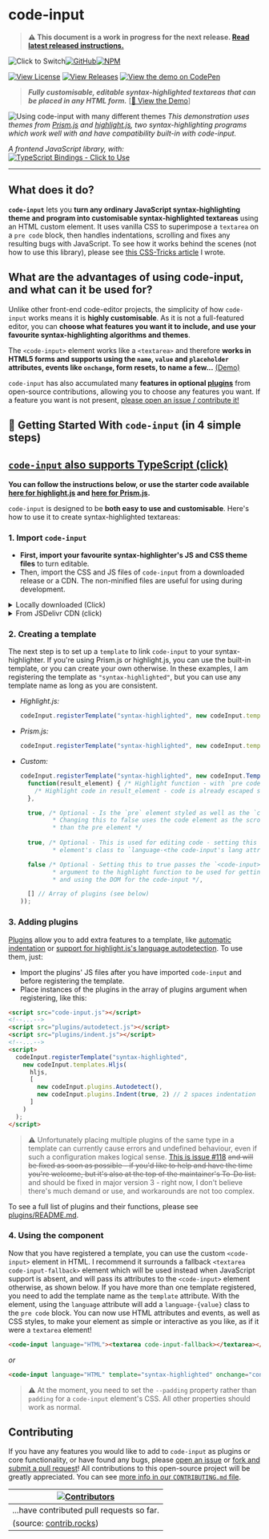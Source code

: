 # code-input

> **:warning: This document is a work in progress for the next release. [Read latest released instructions.](https://github.com/WebCoder49/code-input/tree/v2.5.1/README.md)**

![Click to Switch](https://img.shields.io/static/v1?label=&message=Click%20to%20Switch:%20&color=grey&style=for-the-badge)[![GitHub](https://img.shields.io/static/v1?label=&message=GitHub&color=navy&style=for-the-badge&logo=github)](https://github.com/WebCoder49/code-input)[![NPM](https://img.shields.io/static/v1?label=&message=NPM&color=red&style=for-the-badge&logo=npm)](https://www.npmjs.com/package/@webcoder49/code-input)

[![View License](https://img.shields.io/github/license/webcoder49/code-input?style=for-the-badge)](LICENSE) [![View Releases](https://img.sHields.io/github/v/release/webcoder49/code-input?style=for-the-badge)](https://github.com/WebCoder49/code-input/releases) [![View the demo on CodePen](https://img.shields.io/static/v1?label=Demo&message=on%20CodePen&color=orange&logo=codepen&style=for-the-badge)](https://codepen.io/WebCoder49/full/jOypJOx)

> ___Fully customisable, editable syntax-highlighted textareas that can be placed in any HTML form.___ [[🚀 View the Demo](https://codepen.io/WebCoder49/full/jOypJOx)]

![Using code-input with many different themes](https://user-images.githubusercontent.com/69071853/133924472-05edde5c-23e7-4350-a41b-5a74d2dc1a9a.gif)
*This demonstration uses themes from [Prism.js](https://prismjs.com/) and [highlight.js](https://highlightjs.org/), two syntax-highlighting programs which work well with and have compatibility built-in with code-input.*

*A frontend JavaScript library, with:*<br/>
[![TypeScript Bindings - Click to Use](https://img.shields.io/static/v1?label=TypeScript%20Bindings&message=Click%20to%20Use&style=for-the-badge&color=blue&logo=typescript&logoColor=white)](https://github.com/WebCoder49/code-input-for-typescript)

---

## What does it do?
**`code-input`** lets you **turn any ordinary JavaScript syntax-highlighting theme and program into customisable syntax-highlighted textareas** using an HTML custom element. It uses vanilla CSS to superimpose a `textarea` on a `pre code` block, then handles indentations, scrolling and fixes any resulting bugs with JavaScript. To see how it works behind the scenes (not how to use this library), please see [this CSS-Tricks article](https://css-tricks.com/creating-an-editable-textarea-that-supports-syntax-highlighted-code/ "Creating an Editable Textarea That Supports Syntax-Highlighted Code") I wrote.

## What are the advantages of using code-input, and what can it be used for?
Unlike other front-end code-editor projects, the simplicity of how `code-input` works means it is **highly customisable**. As it is not a full-featured editor, you can **choose what features you want it to include, and use your favourite syntax-highlighting algorithms and themes**.

The `<code-input>` element works like a `<textarea>` and therefore **works in HTML5 forms and supports using the `name`, `value` and `placeholder` attributes, events like `onchange`, form resets, to name a few...** [(Demo)](https://codepen.io/WebCoder49/details/JjmqjZv)

`code-input` has also accumulated many **features in optional [plugins](./plugins/README.md)** from open-source contributions, allowing you to choose any features you want. If a feature you want is not present, [please open an issue / contribute it!](#contributing)

## 🚀 Getting Started With `code-input` (in 4 simple steps)

## [`code-input` also supports TypeScript (click)](https://github.com/WebCoder49/code-input-for-typescript)

**You can follow the instructions below, or use the starter code available [here for highlight.js](https://codepen.io/WebCoder49/pen/vYMpMoJ?editors=1100) and [here for Prism.js](https://codepen.io/WebCoder49/pen/ExzNRyb?editors=1100).**

`code-input` is designed to be **both easy to use and customisable**. Here's how to use it to create syntax-highlighted textareas: 

### 1. Import `code-input`
- **First, import your favourite syntax-highlighter's JS and CSS theme files** to turn editable. 
- Then, import the CSS and JS files of `code-input` from a downloaded release or a CDN. The non-minified files are useful for using during development.

<details>
<summary>
Locally downloaded (Click)
</summary>

```html
<!--In the <head>-->
<script src="path/to/code-input.min.js"></script>
<link rel="stylesheet" href="path/to/code-input.min.css">
```
</details>
<details>
<summary>
From JSDelivr CDN (click)
</summary>

```html
<!--In the <head>-->
<script src="https://cdn.jsdelivr.net/gh/WebCoder49/code-input@2.5/code-input.min.js"></script>
<link rel="stylesheet" href="https://cdn.jsdelivr.net/gh/WebCoder49/code-input@2.5/code-input.min.css">
```
</details>

### 2. Creating a template
The next step is to set up a `template` to link `code-input` to your syntax-highlighter. If you're using Prism.js or highlight.js, you can use the built-in template, or you can create your own otherwise. In these examples, I am registering the template as `"syntax-highlighted"`, but you can use any template name as long as you are consistent.

- *Highlight.js:*
  ```js
  codeInput.registerTemplate("syntax-highlighted", new codeInput.templates.Hljs(hljs, [] /* Array of plugins (see below) */));
  ```

- *Prism.js:*
  ```js
  codeInput.registerTemplate("syntax-highlighted", new codeInput.templates.Prism(Prism, [] /* Array of plugins (see below) */));
  ```

- *Custom:*
  ```js
  codeInput.registerTemplate("syntax-highlighted", new codeInput.Template(
    function(result_element) { /* Highlight function - with `pre code` code element */
      /* Highlight code in result_element - code is already escaped so it doesn't become HTML */
    },

    true, /* Optional - Is the `pre` element styled as well as the `code` element?
           * Changing this to false uses the code element as the scrollable one rather
           * than the pre element */
          
    true, /* Optional - This is used for editing code - setting this to true sets the `code`
           * element's class to `language-<the code-input's lang attribute>` */

    false /* Optional - Setting this to true passes the `<code-input>` element as a second
           * argument to the highlight function to be used for getting data- attribute values
           * and using the DOM for the code-input */,

    [] // Array of plugins (see below)
  ));
  ```

### 3. Adding plugins
[Plugins](./plugins/) allow you to add extra features to a template, like [automatic indentation](plugins/indent.js) or [support for highlight.js's language autodetection](plugins/autodetect.js). To use them, just:
- Import the plugins' JS files after you have imported `code-input` and before registering the template.
- Place instances of the plugins in the array of plugins argument when registering, like this:
```html
<script src="code-input.js"></script>
<!--...-->
<script src="plugins/autodetect.js"></script>
<script src="plugins/indent.js"></script>
<!--...-->
<script>
  codeInput.registerTemplate("syntax-highlighted", 
    new codeInput.templates.Hljs(
      hljs, 
      [
        new codeInput.plugins.Autodetect(), 
        new codeInput.plugins.Indent(true, 2) // 2 spaces indentation
      ]
    )
  );
</script>
```

> ⚠️ Unfortunately placing multiple plugins of the same type in a template can currently cause errors and undefined behaviour, even if such a configuration makes logical sense. [This is issue #118](https://github.com/WebCoder49/code-input/issues/118) ~~and will be fixed as soon as possible - if you'd like to help and have the time you're welcome, but it's also at the top of the maintainer's To-Do list.~~ and should be fixed in major version 3 - right now, I don't believe there's much demand or use, and workarounds are not too complex.

To see a full list of plugins and their functions, please see [plugins/README.md](./plugins/README.md).

### 4. Using the component
Now that you have registered a template, you can use the custom `<code-input>` element in HTML. I recommend it surrounds a fallback `<textarea code-input-fallback>` element which will be used instead when JavaScript support is absent, and will pass its attributes to the `<code-input>` element otherwise, as shown below. If you have more than one template registered, you need to add the template name as the `template` attribute. With the element, using the `language` attribute will add a `language-{value}` class to the `pre code` block. You can now use HTML attributes and events, as well as CSS styles, to make your element as simple or interactive as you like, as if it were a `textarea` element! 
  ```HTML
  <code-input language="HTML"><textarea code-input-fallback></textarea></code-input>
  ```
  *or*
  ```HTML
  <code-input language="HTML" template="syntax-highlighted" onchange="console.log('Your code is', this.value)"><textarea code-input-fallback placeholder="Type code here">&lt; href='https://github.com/WebCoder49/code-input'>code-input&lt;/a></textarea></code-input>
  ```

> ⚠️ At the moment, you need to set the `--padding` property rather than `padding` for a `code-input` element's CSS. All other properties should work as normal.

## Contributing
If you have any features you would like to add to `code-input` as plugins or core functionality, or have found any bugs, please [open an issue](https://github.com/WebCoder49/code-input/issues) or [fork and submit a pull request](https://github.com/WebCoder49/code-input/fork)! All contributions to this open-source project will be greatly appreciated. You can see [more info in our `CONTRIBUTING.md` file](CONTRIBUTING.md).


|[![Contributors](https://contrib.rocks/image?repo=WebCoder49%2Fcode-input)](https://github.com/WebCoder49/code-input/graphs/contributors)|
|---|
|...have contributed pull requests so far.|
|(source: [contrib.rocks](https://contrib.rocks))|
